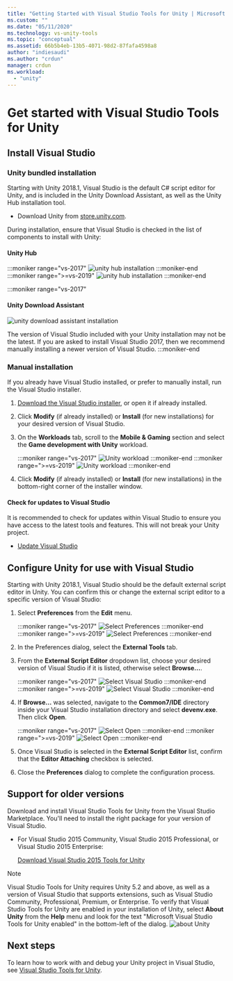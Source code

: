 ```yaml
---
title: "Getting Started with Visual Studio Tools for Unity | Microsoft Docs"
ms.custom: ""
ms.date: "05/11/2020"
ms.technology: vs-unity-tools
ms.topic: "conceptual"
ms.assetid: 66b5b4eb-13b5-4071-98d2-87fafa4598a8
author: "indiesaudi"
ms.author: "crdun"
manager: crdun
ms.workload:
  - "unity"
---
```

# Get started with Visual Studio Tools for Unity

## Install Visual Studio

### Unity bundled installation

Starting with Unity 2018.1, Visual Studio is the default C# script editor for Unity, and is included in the Unity Download Assistant, as well as the Unity Hub installation tool.

- Download Unity from [store.unity.com](https://store.unity.com/).

During installation, ensure that Visual Studio is checked in the list of components to install with Unity:

#### Unity Hub

:::moniker range="vs-2017"
![unity hub installation](media/vs-2017/vstu_unity-hub.png)
:::moniker-end
:::moniker range=">=vs-2019"
![unity hub installation](media/vs-2019/vstu_unity-hub.png)
:::moniker-end

:::moniker range="vs-2017"

#### Unity Download Assistant

![unity download assistant installation](media/vs-2017/vstu_download-assistant.png)

The version of Visual Studio included with your Unity installation may not be the latest. If you are asked to install Visual Studio 2017, then we recommend manually installing a newer version of Visual Studio.
:::moniker-end

### Manual installation

If you already have Visual Studio installed, or prefer to manually install, run the Visual Studio installer.

1. [Download the Visual Studio installer](../install/install-visual-studio.md), or open it if already installed.

1. Click **Modify** (if already installed) or **Install** (for new installations) for your desired version of Visual Studio.

1. On the **Workloads** tab, scroll to the **Mobile & Gaming** section and select the **Game development with Unity** workload.

   :::moniker range="vs-2017"
   ![Unity workload](media/vs-2017/vstu_unity-workload.png)
   :::moniker-end
   :::moniker range=">=vs-2019"
   ![Unity workload](media/vs-2019/vstu_unity-workload.png)
   :::moniker-end

1. Click **Modify** (if already installed) or **Install** (for new installations) in the bottom-right corner of the installer window.


#### Check for updates to Visual Studio

It is recommended to check for updates within Visual Studio to ensure you have access to the latest tools and features. This will not break your Unity project.

- [Update Visual Studio](../install/update-visual-studio.md)


## Configure Unity for use with Visual Studio

Starting with Unity 2018.1, Visual Studio should be the default external script editor in Unity. You can confirm this or change the external script editor to a specific version of Visual Studio:

1. Select **Preferences** from the **Edit** menu.

   :::moniker range="vs-2017"
   ![Select Preferences](media/vs-2017/vstu_unity-preferences.png)
   :::moniker-end
   :::moniker range=">=vs-2019"
   ![Select Preferences](media/vs-2019/vstu_unity-preferences.png)
   :::moniker-end

2. In the Preferences dialog, select the **External Tools** tab.

3. From the **External Script Editor** dropdown list, choose your desired version of Visual Studio if it is listed, otherwise select **Browse...**.

   :::moniker range="vs-2017"
   ![Select Visual Studio](media/vs-2017/vstu_unity-external-tools.png)
   :::moniker-end
   :::moniker range=">=vs-2019"
   ![Select Visual Studio](media/vs-2019/vstu_unity-external-tools.png)
   :::moniker-end


4. If **Browse...** was selected, navigate to the **Common7/IDE** directory inside your Visual Studio installation directory and select **devenv.exe**. Then click **Open**.

   :::moniker range="vs-2017"
   ![Select Open](media/vs-2017/vstu_browse-for-application.png)
   :::moniker-end
   :::moniker range=">=vs-2019"
   ![Select Open](media/vs-2019/vstu_browse-for-application.png)
   :::moniker-end

5. Once Visual Studio is selected in the **External Script Editor** list, confirm that the **Editor Attaching** checkbox is selected.

6. Close the **Preferences** dialog to complete the configuration process.

## Support for older versions

Download and install Visual Studio Tools for Unity from the Visual Studio Marketplace. You'll need to install the right package for your version of Visual Studio.

- For Visual Studio 2015 Community, Visual Studio 2015 Professional, or Visual Studio 2015 Enterprise:

   [Download Visual Studio 2015 Tools for Unity](https://marketplace.visualstudio.com/items?itemName=SebastienLebreton.VisualStudio2015ToolsforUnity)

> [!NOTE]
> Visual Studio Tools for Unity requires Unity 5.2 and above, as well as a version of Visual Studio that supports extensions, such as Visual Studio Community, Professional, Premium, or Enterprise. To verify that Visual Studio Tools for Unity are enabled in your installation of Unity, select **About Unity** from the **Help** menu and look for the text "Microsoft Visual Studio Tools for Unity enabled" in the bottom-left of the dialog.
> ![about Unity](media/vs-2019/vstu_about-unity.png)


## Next steps

 To learn how to work with and debug your Unity project in Visual Studio, see [Visual Studio Tools for Unity](../cross-platform/using-visual-studio-tools-for-unity.md).
